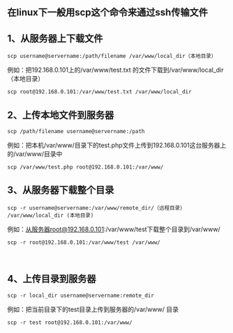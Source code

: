 ## 在linux下一般用scp这个命令来通过ssh传输文件

## 1、从服务器上下载文件

```
scp username@servername:/path/filename /var/www/local_dir（本地目录）
```

 例如：把192.168.0.101上的/var/www/test.txt 的文件下载到/var/www/local_dir（本地目录）

```
scp root@192.168.0.101:/var/www/test.txt /var/www/local_dir
```



## 2、上传本地文件到服务器

```
scp /path/filename username@servername:/path
```

例如：把本机/var/www/目录下的test.php文件上传到192.168.0.101这台服务器上的/var/www/目录中

```
scp /var/www/test.php root@192.168.0.101:/var/www/
```



## 3、从服务器下载整个目录

```
scp -r username@servername:/var/www/remote_dir/（远程目录） /var/www/local_dir (本地目录)
```

例如：从服务器root@192.168.0.101:/var/www/test下载整个目录到/var/www/

```
scp -r root@192.168.0.101:/var/www/test /var/www/
```

 
 

## 4、上传目录到服务器

```
scp -r local_dir username@servername:remote_dir
```

例如：把当前目录下的test目录上传到服务器的/var/www/ 目录

```
scp -r test root@192.168.0.101:/var/www/
```

  